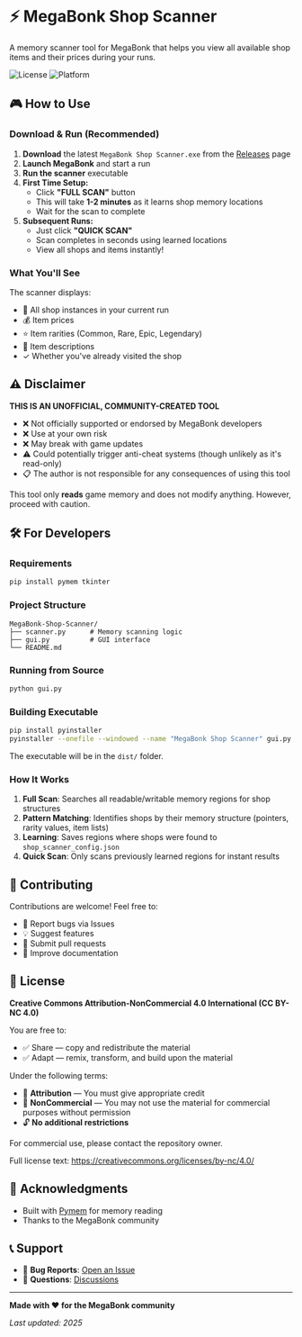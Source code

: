 # ⚡ MegaBonk Shop Scanner

A memory scanner tool for MegaBonk that helps you view all available shop items and their prices during your runs.

![License](https://img.shields.io/badge/license-CC%20BY--NC%204.0-blue.svg)
![Platform](https://img.shields.io/badge/platform-Windows-lightgrey.svg)

## 🎮 How to Use

### Download & Run (Recommended)

1. **Download** the latest `MegaBonk Shop Scanner.exe` from the [Releases](../../releases) page
2. **Launch MegaBonk** and start a run
3. **Run the scanner** executable
4. **First Time Setup:**
   - Click **"FULL SCAN"** button
   - This will take **1-2 minutes** as it learns shop memory locations
   - Wait for the scan to complete
5. **Subsequent Runs:**
   - Just click **"QUICK SCAN"** 
   - Scan completes in seconds using learned locations
   - View all shops and items instantly!

### What You'll See

The scanner displays:
- 🏪 All shop instances in your current run
- 💰 Item prices
- ⭐ Item rarities (Common, Rare, Epic, Legendary)
- 📝 Item descriptions
- ✓ Whether you've already visited the shop

## ⚠️ Disclaimer

**THIS IS AN UNOFFICIAL, COMMUNITY-CREATED TOOL**

- ❌ Not officially supported or endorsed by MegaBonk developers
- ❌ Use at your own risk
- ❌ May break with game updates
- ⚠️ Could potentially trigger anti-cheat systems (though unlikely as it's read-only)
- 📋 The author is not responsible for any consequences of using this tool

This tool only **reads** game memory and does not modify anything. However, proceed with caution.

## 🛠️ For Developers

### Requirements

```bash
pip install pymem tkinter
```

### Project Structure

```
MegaBonk-Shop-Scanner/
├── scanner.py      # Memory scanning logic
├── gui.py          # GUI interface
└── README.md
```

### Running from Source

```bash
python gui.py
```

### Building Executable

```bash
pip install pyinstaller
pyinstaller --onefile --windowed --name "MegaBonk Shop Scanner" gui.py
```

The executable will be in the `dist/` folder.

### How It Works

1. **Full Scan**: Searches all readable/writable memory regions for shop structures
2. **Pattern Matching**: Identifies shops by their memory structure (pointers, rarity values, item lists)
3. **Learning**: Saves regions where shops were found to `shop_scanner_config.json`
4. **Quick Scan**: Only scans previously learned regions for instant results

## 🤝 Contributing

Contributions are welcome! Feel free to: 
- 🐛 Report bugs via Issues
- 💡 Suggest features
- 🔧 Submit pull requests
- 📖 Improve documentation

## 📜 License

**Creative Commons Attribution-NonCommercial 4.0 International (CC BY-NC 4.0)**

You are free to:
- ✅ Share — copy and redistribute the material
- ✅ Adapt — remix, transform, and build upon the material

Under the following terms:
- 📝 **Attribution** — You must give appropriate credit
- 🚫 **NonCommercial** — You may not use the material for commercial purposes without permission
- 🔓 **No additional restrictions**

For commercial use, please contact the repository owner.

Full license text: https://creativecommons.org/licenses/by-nc/4.0/

## 🙏 Acknowledgments

- Built with [Pymem](https://github.com/srounet/Pymem) for memory reading
- Thanks to the MegaBonk community

## 📞 Support

- 🐛 **Bug Reports**: [Open an Issue](../../issues)
- 💬 **Questions**: [Discussions](../../discussions)

---

**Made with ❤️ for the MegaBonk community**

*Last updated: 2025*